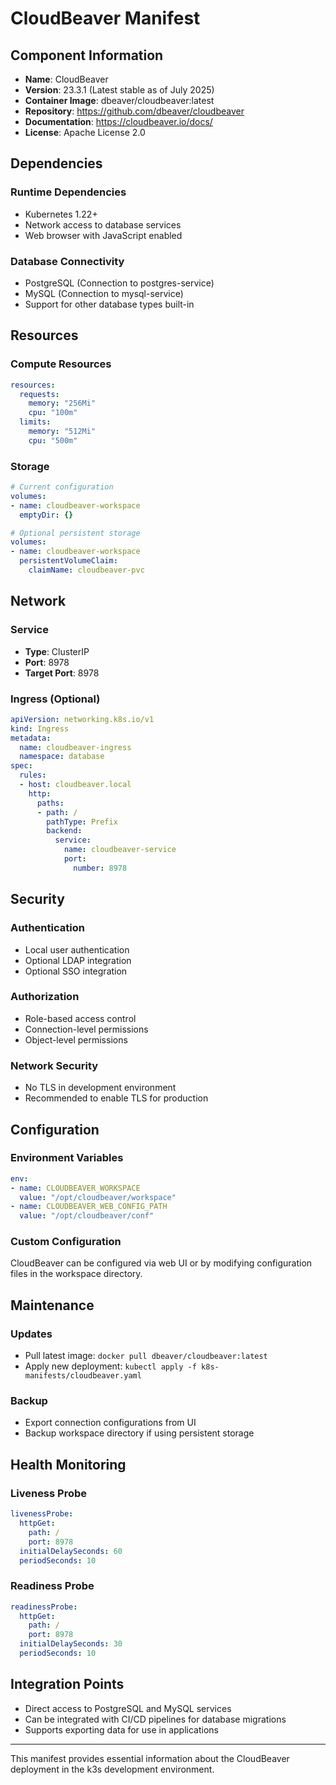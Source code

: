 # CloudBeaver Manifest

## Component Information

- **Name**: CloudBeaver
- **Version**: 23.3.1 (Latest stable as of July 2025)
- **Container Image**: dbeaver/cloudbeaver:latest
- **Repository**: https://github.com/dbeaver/cloudbeaver
- **Documentation**: https://cloudbeaver.io/docs/
- **License**: Apache License 2.0

## Dependencies

### Runtime Dependencies
- Kubernetes 1.22+
- Network access to database services
- Web browser with JavaScript enabled

### Database Connectivity
- PostgreSQL (Connection to postgres-service)
- MySQL (Connection to mysql-service)
- Support for other database types built-in

## Resources

### Compute Resources
```yaml
resources:
  requests:
    memory: "256Mi"
    cpu: "100m"
  limits:
    memory: "512Mi"
    cpu: "500m"
```

### Storage
```yaml
# Current configuration
volumes:
- name: cloudbeaver-workspace
  emptyDir: {}

# Optional persistent storage
volumes:
- name: cloudbeaver-workspace
  persistentVolumeClaim:
    claimName: cloudbeaver-pvc
```

## Network

### Service
- **Type**: ClusterIP
- **Port**: 8978
- **Target Port**: 8978

### Ingress (Optional)
```yaml
apiVersion: networking.k8s.io/v1
kind: Ingress
metadata:
  name: cloudbeaver-ingress
  namespace: database
spec:
  rules:
  - host: cloudbeaver.local
    http:
      paths:
      - path: /
        pathType: Prefix
        backend:
          service:
            name: cloudbeaver-service
            port:
              number: 8978
```

## Security

### Authentication
- Local user authentication
- Optional LDAP integration
- Optional SSO integration

### Authorization
- Role-based access control
- Connection-level permissions
- Object-level permissions

### Network Security
- No TLS in development environment
- Recommended to enable TLS for production

## Configuration

### Environment Variables
```yaml
env:
- name: CLOUDBEAVER_WORKSPACE
  value: "/opt/cloudbeaver/workspace"
- name: CLOUDBEAVER_WEB_CONFIG_PATH
  value: "/opt/cloudbeaver/conf"
```

### Custom Configuration
CloudBeaver can be configured via web UI or by modifying configuration files in the workspace directory.

## Maintenance

### Updates
- Pull latest image: `docker pull dbeaver/cloudbeaver:latest`
- Apply new deployment: `kubectl apply -f k8s-manifests/cloudbeaver.yaml`

### Backup
- Export connection configurations from UI
- Backup workspace directory if using persistent storage

## Health Monitoring

### Liveness Probe
```yaml
livenessProbe:
  httpGet:
    path: /
    port: 8978
  initialDelaySeconds: 60
  periodSeconds: 10
```

### Readiness Probe
```yaml
readinessProbe:
  httpGet:
    path: /
    port: 8978
  initialDelaySeconds: 30
  periodSeconds: 10
```

## Integration Points

- Direct access to PostgreSQL and MySQL services
- Can be integrated with CI/CD pipelines for database migrations
- Supports exporting data for use in applications

---

This manifest provides essential information about the CloudBeaver deployment in the k3s development environment.